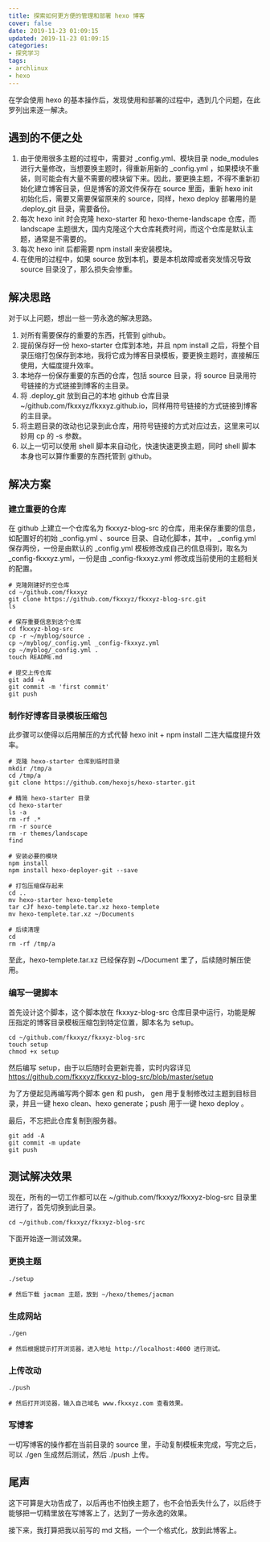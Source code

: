 ```yaml
---
title: 探索如何更方便的管理和部署 hexo 博客
cover: false
date: 2019-11-23 01:09:15
updated: 2019-11-23 01:09:15
categories:
- 探究学习
tags:
- archlinux
- hexo
---
```


在学会使用 hexo 的基本操作后，发现使用和部署的过程中，遇到几个问题，在此罗列出来逐一解决。

<!--more-->

## 遇到的不便之处

1. 由于使用很多主题的过程中，需要对 _config.yml、模块目录 node_modules 进行大量修改，当想要换主题时，得重新用新的 _config.yml ，如果模块不重装，则可能会有大量不需要的模块留下来。因此，要更换主题，不得不重新初始化建立博客目录，但是博客的源文件保存在 source 里面，重新 hexo init 初始化后，需要又需要保留原来的 source，同样，hexo deploy 部署用的是 .deploy_git 目录，需要备份。
2. 每次 hexo init 时会克隆 hexo-starter 和 hexo-theme-landscape 仓库，而 landscape 主题很大，国内克隆这个大仓库耗费时间，而这个仓库是默认主题，通常是不需要的。
3. 每次 hexo init 后都需要 npm install 来安装模块。
4. 在使用的过程中，如果 source 放到本机，要是本机故障或者突发情况导致 source 目录没了，那么损失会惨重。

## 解决思路

对于以上问题，想出一些一劳永逸的解决思路。

1. 对所有需要保存的重要的东西，托管到 github。
2. 提前保存好一份 hexo-starter 仓库到本地，并且 npm install 之后，将整个目录压缩打包保存到本地，我将它成为博客目录模板，要更换主题时，直接解压使用，大幅度提升效率。
3. 本地存一份保存重要的东西的仓库，包括 source 目录，将 source 目录用符号链接的方式链接到博客的主目录。
4. 将 .deploy_git 放到自己的本地 github 仓库目录 ~/github.com/fkxxyz/fkxxyz.github.io，同样用符号链接的方式链接到博客的主目录。
5. 将主题目录的改动也记录到此仓库，用符号链接的方式对应过去，这里来可以妙用 cp 的 -s 参数。
6. 以上一切可以使用 shell 脚本来自动化，快速快速更换主题，同时 shell 脚本本身也可以算作重要的东西托管到 github。

## 解决方案

### 建立重要的仓库

在 github 上建立一个仓库名为 fkxxyz-blog-src 的仓库，用来保存重要的信息，如配置好的初始 _config.yml 、source 目录、自动化脚本，其中， _config.yml 保存两份，一份是由默认的 _config.yml 模板修改成自己的信息得到，取名为 _config-fkxxyz.yml，一份是由 _config-fkxxyz.yml 修改成当前使用的主题相关的配置。 

```shell
# 克隆刚建好的空仓库
cd ~/github.com/fkxxyz
git clone https://github.com/fkxxyz/fkxxyz-blog-src.git
ls

# 保存重要信息到这个仓库
cd fkxxyz-blog-src
cp -r ~/myblog/source .
cp ~/myblog/_config.yml _config-fkxxyz.yml
cp ~/myblog/_config.yml .
touch README.md

# 提交上传仓库
git add -A
git commit -m 'first commit'
git push
```

### 制作好博客目录模板压缩包

此步骤可以使得以后用解压的方式代替 hexo init + npm install 二连大幅度提升效率。

```shell
# 克隆 hexo-starter 仓库到临时目录
mkdir /tmp/a
cd /tmp/a
git clone https://github.com/hexojs/hexo-starter.git

# 精简 hexo-starter 目录
cd hexo-starter
ls -a
rm -rf .*
rm -r source
rm -r themes/landscape
find

# 安装必要的模块
npm install
npm install hexo-deployer-git --save

# 打包压缩保存起来
cd ..
mv hexo-starter hexo-templete
tar cJf hexo-templete.tar.xz hexo-templete
mv hexo-templete.tar.xz ~/Documents

# 后续清理
cd
rm -rf /tmp/a
```

至此，hexo-templete.tar.xz 已经保存到 ~/Document 里了，后续随时解压使用。

### 编写一键脚本

首先设计这个脚本，这个脚本放在 fkxxyz-blog-src 仓库目录中运行，功能是解压指定的博客目录模板压缩包到特定位置，脚本名为 setup。

```shell
cd ~/github.com/fkxxyz/fkxxyz-blog-src
touch setup
chmod +x setup
```

然后编写 setup，由于以后随时会更新完善，实时内容详见 https://github.com/fkxxyz/fkxxyz-blog-src/blob/master/setup

为了方便起见再编写两个脚本 gen 和 push， gen 用于复制修改过主题到目标目录，并且一键 hexo clean、hexo generate；push 用于一键 hexo deploy 。

最后，不忘把此仓库复制到服务器。

```shell
git add -A
git commit -m update
git push
```

## 测试解决效果

现在，所有的一切工作都可以在 ~/github.com/fkxxyz/fkxxyz-blog-src 目录里进行了，首先切换到此目录。

```shell
cd ~/github.com/fkxxyz/fkxxyz-blog-src
```

下面开始逐一测试效果。

### 更换主题

```shell
./setup

# 然后下载 jacman 主题，放到 ~/hexo/themes/jacman
```

### 生成网站

```shell
./gen

# 然后根据提示打开浏览器，进入地址 http://localhost:4000 进行测试。
```

### 上传改动

```shell
./push

# 然后打开浏览器，输入自己域名 www.fkxxyz.com 查看效果。
```

### 写博客

一切写博客的操作都在当前目录的 source 里，手动复制模板来完成，写完之后，可以 ./gen 生成然后测试，然后 ./push 上传。



## 尾声

这下可算是大功告成了，以后再也不怕换主题了，也不会怕丢失什么了，以后终于能够把一切精里放在写博客上了，达到了一劳永逸的效果。

接下来，我打算把我以前写的 md 文档，一个一个格式化，放到此博客上。

